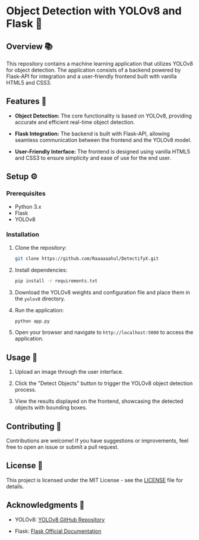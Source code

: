 # Object Detection with YOLOv8 and Flask 🚀

## Overview 📚

This repository contains a machine learning application that utilizes YOLOv8 for object detection. The application consists of a backend powered by Flask-API for integration and a user-friendly frontend built with vanilla HTML5 and CSS3.

## Features 🌟

- **Object Detection:** The core functionality is based on YOLOv8, providing accurate and efficient real-time object detection.
  
- **Flask Integration:** The backend is built with Flask-API, allowing seamless communication between the frontend and the YOLOv8 model.

- **User-Friendly Interface:** The frontend is designed using vanilla HTML5 and CSS3 to ensure simplicity and ease of use for the end user.

## Setup ⚙️

### Prerequisites

- Python 3.x
- Flask
- YOLOv8

### Installation

1. Clone the repository:

    ```bash
    git clone https://github.com/Raaaaaahul/DetectifyX.git
    ```

2. Install dependencies:

    ```bash
    pip install -r requirements.txt
    ```

3. Download the YOLOv8 weights and configuration file and place them in the `yolov8` directory.

4. Run the application:

    ```bash
    python app.py
    ```

5. Open your browser and navigate to `http://localhost:5000` to access the application.

## Usage 🚀

1. Upload an image through the user interface.

2. Click the "Detect Objects" button to trigger the YOLOv8 object detection process.

3. View the results displayed on the frontend, showcasing the detected objects with bounding boxes.

## Contributing 🤝

Contributions are welcome! If you have suggestions or improvements, feel free to open an issue or submit a pull request.

## License 📝

This project is licensed under the MIT License - see the [LICENSE](LICENSE) file for details.

## Acknowledgments 🙏

- YOLOv8: [YOLOv8 GitHub Repository](https://github.com/WongKinYiu/yolov8)

- Flask: [Flask Official Documentation](https://flask.palletsprojects.com/)
